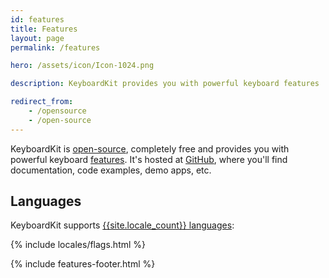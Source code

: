 ```yaml
---
id: features
title: Features
layout: page
permalink: /features

hero: /assets/icon/Icon-1024.png

description: KeyboardKit provides you with powerful keyboard features

redirect_from: 
    - /opensource
    - /open-source
---
```


KeyboardKit is [open-source]({{site.urls.github}}), completely free and provides you with powerful keyboard [features](#features). It's hosted at [GitHub]({{site.urls.github}}), where you'll find documentation, code examples, demo apps, etc.


## Languages

KeyboardKit supports [{{site.locale_count}} languages](/locales):

{% include locales/flags.html %}

{% include features-footer.html %}